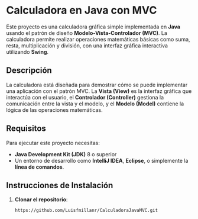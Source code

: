 # Calculadora en Java con MVC

Este proyecto es una calculadora gráfica simple implementada en **Java** usando el patrón de diseño **Modelo-Vista-Controlador (MVC)**. La calculadora permite realizar operaciones matemáticas básicas como suma, resta, multiplicación y división, con una interfaz gráfica interactiva utilizando **Swing**.

## Descripción

La calculadora está diseñada para demostrar cómo se puede implementar una aplicación con el patrón MVC. La **Vista (View)** es la interfaz gráfica que interactúa con el usuario, el **Controlador (Controller)** gestiona la comunicación entre la vista y el modelo, y el **Modelo (Model)** contiene la lógica de las operaciones matemáticas.

## Requisitos

Para ejecutar este proyecto necesitas:

- **Java Development Kit (JDK)** 8 o superior
- Un entorno de desarrollo como **IntelliJ IDEA**, **Eclipse**, o simplemente la **línea de comandos**.

## Instrucciones de Instalación

1. **Clonar el repositorio**:
   ```bash
   https://github.com/Luisfmillanr/CalculadoraJavaMVC.git

